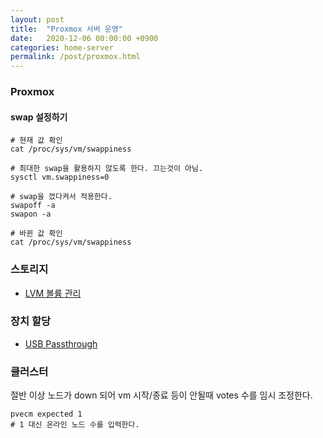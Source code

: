 ```yaml
---
layout: post
title:  "Proxmox 서버 운영"
date:   2020-12-06 00:00:00 +0900
categories: home-server
permalink: /post/proxmox.html
---
```


### Proxmox

#### swap 설정하기

```
# 현재 값 확인
cat /proc/sys/vm/swappiness

# 최대한 swap을 활용하지 않도록 한다. 끄는것이 아님.
sysctl vm.swappiness=0

# swap을 껐다켜서 적용한다.
swapoff -a
swapon -a

# 바뀐 값 확인
cat /proc/sys/vm/swappiness
```

### 스토리지

- [LVM 볼륨 관리](/post/proxmox-lvm.html)

### 장치 할당

- [USB Passthrough](/post/proxmox-usb-passthrough.html)

### 클러스터

절반 이상 노드가 down 되어 vm 시작/종료 등이 안될때 votes 수를 임시 조정한다.
```
pvecm expected 1
# 1 대신 온라인 노드 수를 입력한다.
```
